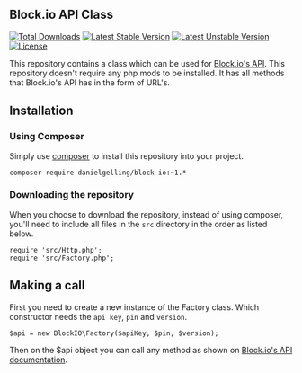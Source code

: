 ## Block.io API Class

[![Total Downloads](https://poser.pugx.org/danielgelling/block-io/d/total.svg)](https://packagist.org/packages/danielgelling/block-io)
[![Latest Stable Version](https://poser.pugx.org/danielgelling/block-io/v/stable.svg)](https://packagist.org/packages/danielgelling/block-io)
[![Latest Unstable Version](https://poser.pugx.org/danielgelling/block-io/v/unstable.svg)](https://packagist.org/packages/danielgelling/block-io)
[![License](https://poser.pugx.org/danielgelling/block-io/license.svg)](https://packagist.org/packages/danielgelling/block-io)

This repository contains a class which can be used for [Block.io's API](https://block.io/api). This repository doesn't require any php mods to be installed. It has all methods that Block.io's API has in the form of URL's.

## Installation

### Using Composer

Simply use [composer](https://getcomposer.org) to install this repository into your project.

	composer require danielgelling/block-io:~1.*

### Downloading the repository

When you choose to download the repository, instead of using composer, you'll need to include all files in the `src` directory in the order as listed below.

	require 'src/Http.php';
	require 'src/Factory.php';

## Making a call

First you need to create a new instance of the Factory class. Which constructor needs the `api key`, `pin` and `version`.

	$api = new BlockIO\Factory($apiKey, $pin, $version);

Then on the $api object you can call any method as shown on [Block.io's API documentation](https://block.io/api).
